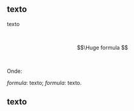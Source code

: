 ## texto

texto

<br>

$$\Huge formula $$

<br>

Onde:

$formula$: texto;
$formula$: texto.

## texto
